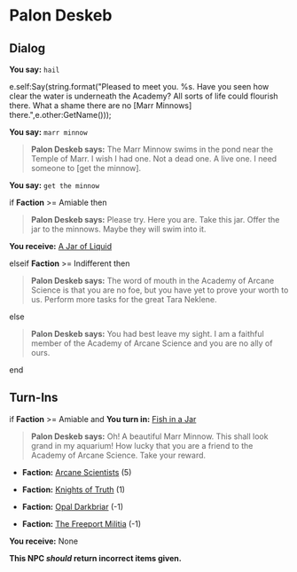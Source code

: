 # Palon Deskeb
## Dialog

**You say:** `hail`



e.self:Say(string.format("Pleased to meet you. %s. Have you seen how clear the water is underneath the Academy? All sorts of life could flourish there. What a shame there are no [Marr Minnows] there.",e.other:GetName()));

**You say:** `marr minnow`



>**Palon Deskeb says:** The Marr Minnow swims in the pond near the Temple of Marr. I wish I had one. Not a dead one. A live one. I need someone to [get the minnow].

**You say:** `get the minnow`



if **Faction** >= Amiable then



>**Palon Deskeb says:** Please try. Here you are. Take this jar. Offer the jar to the minnows. Maybe they will swim into it.



**You receive:**  [A Jar of Liquid](/item/13861)


elseif **Faction** >= Indifferent then



>**Palon Deskeb says:** The word of mouth in the Academy of Arcane Science is that you are no foe, but you have yet to prove your worth to us. Perform more tasks for the great Tara Neklene.


else



>**Palon Deskeb says:** You had best leave my sight. I am a faithful member of the Academy of Arcane Science and you are no ally of ours.

end

## Turn-Ins




if **Faction** >= Amiable and  **You turn in:** [Fish in a Jar](/item/13862)


>**Palon Deskeb says:** Oh! A beautiful Marr Minnow. This shall look grand in my aquarium! How lucky that you are a friend to the Academy of Arcane Science. Take your reward.


* __Faction:__ [Arcane Scientists](/faction/220) (5)


* __Faction:__ [Knights of Truth](/faction/281) (1)


* __Faction:__ [Opal Darkbriar](/faction/296) (-1)


* __Faction:__ [The Freeport Militia](/faction/330) (-1)


 **You receive:** None 

**This NPC *should* return incorrect items given.**


